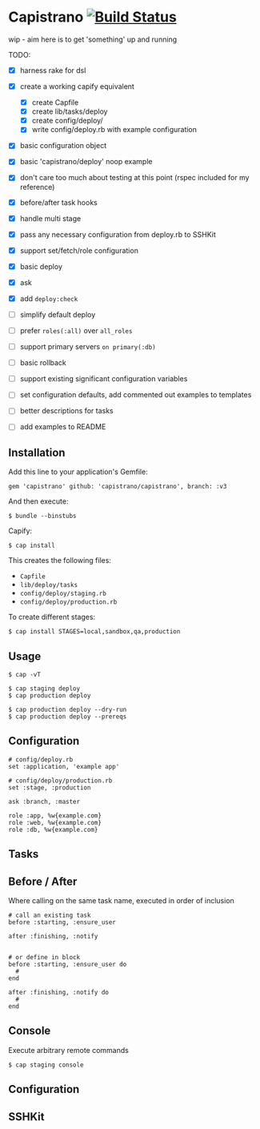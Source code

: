 # Capistrano [![Build Status](https://travis-ci.org/capistrano/capistrano.png?branch=v3)](https://travis-ci.org/capistrano/capistrano)

wip - aim here is to get 'something' up and running

TODO:

  - [x] harness rake for dsl
  - [x] create a working capify equivalent
    - [x] create Capfile
    - [x] create lib/tasks/deploy
    - [x] create config/deploy/
    - [x] write config/deploy.rb with example configuration

  - [x] basic configuration object
  - [x] basic 'capistrano/deploy' noop example
  - [x] don't care too much about testing at this point (rspec included for my reference)

  - [x] before/after task hooks
  - [x] handle multi stage
  - [x] pass any necessary configuration from deploy.rb to SSHKit

  - [x] support set/fetch/role configuration
  - [x] basic deploy
  - [x] ask
  - [x] add `deploy:check`
  - [ ] simplify default deploy
  - [ ] prefer `roles(:all)` over `all_roles`
  - [ ] support primary servers `on primary(:db)`
  - [ ] basic rollback
  - [ ] support existing significant configuration variables
  - [ ] set configuration defaults, add commented out examples to templates
  - [ ] better descriptions for tasks
  - [ ] add examples to README

## Installation

Add this line to your application's Gemfile:

    gem 'capistrano' github: 'capistrano/capistrano', branch: :v3

And then execute:

    $ bundle --binstubs

Capify:

    $ cap install

This creates the following files:

- `Capfile`
- `lib/deploy/tasks`
- `config/deploy/staging.rb`
- `config/deploy/production.rb`

To create different stages:

    $ cap install STAGES=local,sandbox,qa,production

## Usage

    $ cap -vT

    $ cap staging deploy
    $ cap production deploy

    $ cap production deploy --dry-run
    $ cap production deploy --prereqs

## Configuration

    # config/deploy.rb
    set :application, 'example app'

    # config/deploy/production.rb
    set :stage, :production

    ask :branch, :master

    role :app, %w{example.com}
    role :web, %w{example.com}
    role :db, %w{example.com}

## Tasks

## Before / After

Where calling on the same task name, executed in order of inclusion


    # call an existing task
    before :starting, :ensure_user

    after :finishing, :notify


    # or define in block
    before :starting, :ensure_user do
      #
    end

    after :finishing, :notify do
      #
    end

## Console

Execute arbitrary remote commands

    $ cap staging console

## Configuration


## SSHKit



